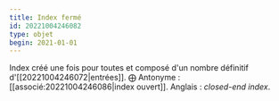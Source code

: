 ```yaml
---
title: Index fermé
id: 20221004246082
type: objet
begin: 2021-01-01
---
```


Index créé une fois pour toutes et composé d'un nombre définitif d'[[20221004246072|entrées]]. ⨁ Antonyme : [[associé:20221004246086|index ouvert]]. Anglais : *closed-end index*.